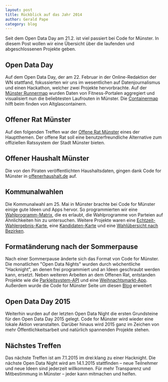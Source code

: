 ```yaml
---
layout: post
title: Rückblick auf das Jahr 2014
author: Gerald Pape
category: blog
---
```

Seit dem Open Data Day am 21.2. ist viel passiert bei Code for Münster. In diesem Post wollen wir eine Übersicht über die laufenden und abgeschlossenen Projekte geben.

## Open Data Day
Auf dem Open Data Day, der am 22. Februar in der Online-Redaktion der WN stattfand, fokussierten wir uns im wesentlichen auf Datenjournalismus und einen Hackathon, welcher zwei Projekte hervorbrachte. Auf der [Münster Runnermap](http://codeformuenster.org/muenster-runnermap/) wurden Daten von Fitness-Portalen aggregiert und visualisiert nun die beliebtesten Laufrouten in Münster. Die [Containermap](http://codeformuenster.org/containermap/) hilft beim finden von Altglascontainern.

## Offener Rat Münster
Auf den folgenden Treffen war der [Offene Rat Münster](http://rat.codeformuenster.org/) eines der Hauptthemen. Der offene Rat soll eine benutzerfreundliche Alternative zum offiziellen Ratssystem der Stadt Münster bieten. 

## Offener Haushalt Münster
Die von den Piraten veröffentlichten Haushaltsdaten, gingen dank Code for Münster in [offenerhaushalt.de](http://offenerhaushalt.de/haushalt/muenster/) auf.

## Kommunalwahlen
Die Kommunalwahl am 25. Mai in Münster brachte bei Code for Münster einige gute Ideen und Apps hervor. 
So programmierten wir eine [Wahlprogramm-Matrix](http://codeformuenster.org/wahlprogramm-matrix/), die es erlaubt, die Wahlprogramme von Parteien auf Ähnlichkeiten hin zu untersuchen. 
Weitere Projekte waren eine [Echtzeit-Wahlergebnis-Karte](http://codeformuenster.org/wahlkarte/), eine [Kandidaten-Karte](http://codeformuenster.org/kandidatenliste/) und eine [Wahlübersicht nach Bezirken](http://codeformuenster.org/wahlen/).

## Formatänderung nach der Sommerpause
Nach einer Sommerpause änderte sich das Format von Code for Münster. 
Die monatlichen "Open Data Nights" wurden durch wöchentliche "Hacknight", an denen frei programmiert und an Ideen geschraubt werden kann, ersetzt. 
Neben weiteren Arbeiten an dem Offenen Rat, entstanden Projekte wie die [Parkleitsystem-API](https://github.com/codeformuenster/parkleitsystem-api) und eine [Weihnachtsmarkt-App](http://codeformuenster.org/weihnachtsmarkt/). 
Außerdem wurde die Code for Münster Seite um diesen [Blog](http://codeformuenster.org/blog/) erweitert 

## Open Data Day 2015
Weiterhin wurden auf der letzten Open Data Night die ersten Grundsteine für den Open Data Day 2015 gelegt. 
Code for Münster wird wieder eine lokale Aktion veranstalten. Darüber hinaus wird 2015 ganz im Zeichen von mehr Öffentlichkeitsarbeit und natürlich spannenden Projekte stehen.

## Nächstes Treffen
Das nächste Treffen ist am 7.1.2015 im drei:klang zu einer Hacknight. 
Die nächste Open Data Night wird am 14.1.2015 stattfinden – neue Teilnehmer und neue Ideen sind jederzeit willkommen. Für mehr Transparenz und Mitbestimmung in Münster – jeder kann mitmachen und helfen.
